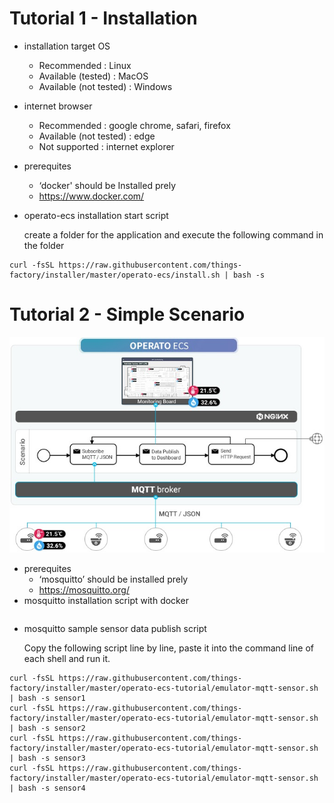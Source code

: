 # Tutorial 1 - Installation

- installation target OS
  - Recommended : Linux
  - Available (tested) : MacOS
  - Available (not tested) : Windows
- internet browser
  - Recommended : google chrome, safari, firefox
  - Available (not tested) : edge
  - Not supported : internet explorer
- prerequites
  - ‘docker' should be Installed prely
  - https://www.docker.com/
- operato-ecs installation start script

  create a folder for the application and execute the following command in the folder

```
curl -fsSL https://raw.githubusercontent.com/things-factory/installer/master/operato-ecs/install.sh | bash -s
```

# Tutorial 2 - Simple Scenario

![Scenario Diagram](./tutorial-02-scenario.jpg)

- prerequites
  - ‘mosquitto’ should be installed prely
  - https://mosquitto.org/
- mosquitto installation script with docker

```

```

- mosquitto sample sensor data publish script

  Copy the following script line by line, paste it into the command line of each shell and run it.

```
curl -fsSL https://raw.githubusercontent.com/things-factory/installer/master/operato-ecs-tutorial/emulator-mqtt-sensor.sh | bash -s sensor1
curl -fsSL https://raw.githubusercontent.com/things-factory/installer/master/operato-ecs-tutorial/emulator-mqtt-sensor.sh | bash -s sensor2
curl -fsSL https://raw.githubusercontent.com/things-factory/installer/master/operato-ecs-tutorial/emulator-mqtt-sensor.sh | bash -s sensor3
curl -fsSL https://raw.githubusercontent.com/things-factory/installer/master/operato-ecs-tutorial/emulator-mqtt-sensor.sh | bash -s sensor4
```
